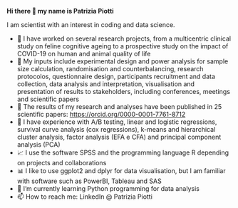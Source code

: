 **Hi there 👋 my name is Patrizia Piotti**

I am scientist with an interest in coding and data science.
* 🔭 I have worked on several research projects, from a multicentric clinical study on feline cognitive ageing to a prospective study on the impact of COVID-19 on human and animal quality of life
* 📌 My inputs include experimental design and power analysis for sample size calculation, randomisation and counterbalancing, research protocolos, questionnaire design, participants recruitment and data collection, data analysis and interpretation, visualisation and presentation of results to stakeholders, including conferences, meetings and scientific papers
* 📑 The results of my research and analyses have been published in 25 scientific papers: https://orcid.org/0000-0001-7761-8712
* 💬 I have experience with A/B testing, linear and logistic regressions, survival curve analysis (cox regressions), k-means and hierarchical cluster analysis, factor analysis (EFA e CFA) and principal component analysis (PCA)
* 📈 I use the software SPSS and the programming language R depending on projects and collaborations
* 📊 I like to use ggplot2 and dplyr for data visualisation, but I am familiar with software such as PowerBI, Tableau and SAS
* 🌱 I’m currently learning Python programming for data analysis
* 📫 How to reach me: LinkedIn @ Patrizia Piotti
